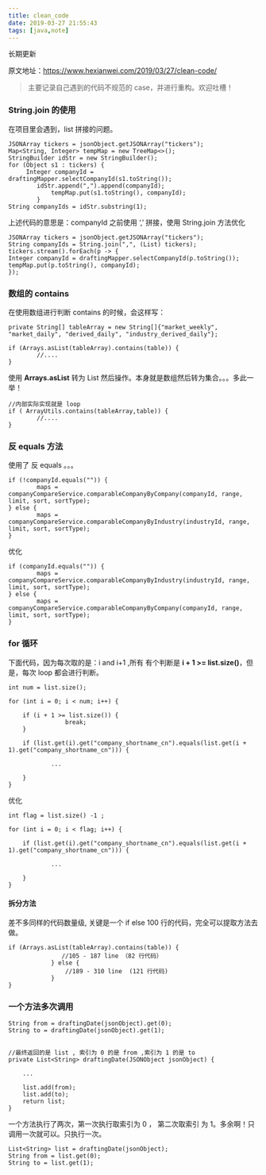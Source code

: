 ```yaml
---
title: clean_code
date: 2019-03-27 21:55:43
tags: [java,note]
---
```



长期更新

原文地址：https://www.hexianwei.com/2019/03/27/clean-code/

> 主要记录自己遇到的代码不规范的 case，并进行重构。欢迎吐槽！

### String.join 的使用

在项目里会遇到，list 拼接的问题。

```
JSONArray tickers = jsonObject.getJSONArray("tickers");
Map<String, Integer> tempMap = new TreeMap<>();
StringBuilder idStr = new StringBuilder();
for (Object s1 : tickers) {
     Integer companyId = draftingMapper.selectCompanyId(s1.toString());
        idStr.append(",").append(companyId);
            tempMap.put(s1.toString(), companyId);
        }
String companyIds = idStr.substring(1);
```
上述代码的意思是：companyId 之前使用 ‘,’ 拼接，使用 String.join 方法优化

```
JSONArray tickers = jsonObject.getJSONArray("tickers");
String companyIds = String.join(",", (List) tickers);
tickers.stream().forEach(p -> {
Integer companyId = draftingMapper.selectCompanyId(p.toString());
tempMap.put(p.toString(), companyId);
});
```

<!--more-->

### 数组的 contains

在使用数组进行判断 contains 的时候，会这样写：
```
private String[] tableArray = new String[]{"market_weekly", "market_daily", "derived_daily", "industry_derived_daily"};

if (Arrays.asList(tableArray).contains(table)) {
        //....
}
```

使用 **Arrays.asList** 转为 List 然后操作。本身就是数组然后转为集合。。。多此一举！


```
//内部实际实现就是 loop
if ( ArrayUtils.contains(tableArray,table)) {
        //....
}
```

### 反 equals 方法


使用了 反 equals 。。。
```
if (!companyId.equals("")) {
        maps = companyCompareService.comparableCompanyByCompany(companyId, range, limit, sort, sortType);
} else {
        maps = companyCompareService.comparableCompanyByIndustry(industryId, range, limit, sort, sortType);
}
```

优化

```
if (companyId.equals("")) {
        maps = companyCompareService.comparableCompanyByIndustry(industryId, range, limit, sort, sortType);
} else {
        maps = companyCompareService.comparableCompanyByCompany(companyId, range, limit, sort, sortType);
}
```

### for 循环

下面代码，因为每次取的是：i and i+1 ,所有 有个判断是  **i + 1 >= list.size()**，但是，每次 loop 都会进行判断。
```
int num = list.size();
   
for (int i = 0; i < num; i++) {
     
    if (i + 1 >= list.size()) {
                break;
    }
    
    if (list.get(i).get("company_shortname_cn").equals(list.get(i + 1).get("company_shortname_cn"))) {
                
            ...
            
    }
}
```
优化
```
int flag = list.size() -1 ;
   
for (int i = 0; i < flag; i++) {
     
    if (list.get(i).get("company_shortname_cn").equals(list.get(i + 1).get("company_shortname_cn"))) {
                
            ...
            
    }
}
```

#### 拆分方法

差不多同样的代码数量级, 关键是一个 if else 100 行的代码，完全可以提取方法去做。

```
if (Arrays.asList(tableArray).contains(table)) {
               //105 - 187 line （82 行代码）
            } else {
                //189 - 310 line  (121 行代码)
            }
}
```

### 一个方法多次调用

```
String from = draftingDate(jsonObject).get(0);
String to = draftingDate(jsonObject).get(1);


//最终返回的是 list , 索引为 0 的是 from ,索引为 1 的是 to
private List<String> draftingDate(JSONObject jsonObject) {

    ...

    list.add(from);
    list.add(to);
    return list;
}
```

一个方法执行了两次，第一次执行取索引为 0 ， 第二次取索引 为 1。多余啊！只调用一次就可以。只执行一次。
```
List<String> list = draftingDate(jsonObject);
String from = list.get(0);
String to = list.get(1);
```